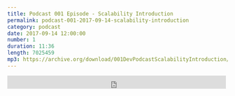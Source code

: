 ```yaml
---
title: Podcast 001 Episode - Scalability Introduction
permalink: podcast-001-2017-09-14-scalability-introduction
category: podcast
date: 2017-09-14 12:00:00
number: 1
duration: 11:36
length: 7025459
mp3: https://archive.org/download/001DevPodcastScalabilityIntroduction/001-dev-podcast-Scalability-Introduction.mp3
---
```


<iframe src="https://archive.org/download/001DevPodcastScalabilityIntroduction/001-dev-podcast-Scalability-Introduction.mp3" width="500" height="30" frameborder="0" webkitallowfullscreen="true" mozallowfullscreen="true" allowfullscreen></iframe>